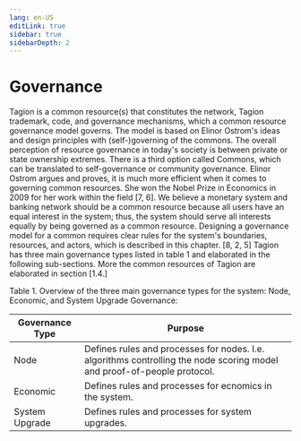 ```yaml
---
lang: en-US
editLink: true
sidebar: true
sidebarDepth: 2
---
```


# Governance

Tagion is a common resource(s) that constitutes the network, Tagion trademark, code, and governance mechanisms, which a common resource governance model governs. The model is based on Elinor Ostrom's ideas and design principles with (self-)governing of the commons. The overall perception of resource governance in today's society is between private or state ownership extremes. There is a third option called Commons, which can be translated to self-governance or community governance. Elinor Ostrom argues and proves, it is much more efficient when it comes to governing common resources. She won the Nobel Prize in Economics in 2009 for her work within the field [7, 6]. We believe a monetary system and banking network should be a common resource because all users have an equal interest in the system; thus, the system should serve all interests equally by being governed as a common resource. Designing a governance model for a common requires clear rules for the system's boundaries, resources, and actors, which is described in this chapter. [8, 2, 5] Tagion has three main governance types listed in table 1 and elaborated in the following sub-sections. More the common resources of Tagion are elaborated in section [1.4.]

Table 1. Overview of the three main governance types for the system: Node, Economic, and
System Upgrade Governance:

| Governance Type | Purpose                                                                                                                 |
| --------------- | ----------------------------------------------------------------------------------------------------------------------- |
| Node            | Defines rules and processes for nodes. I.e. algorithms controlling the node scoring model and proof-of-people protocol. |
| Economic        | Defines rules and processes for ecnomics in the system.                                                                 |
| System Upgrade  | Defines rules and processes for system upgrades.                                                                        |
